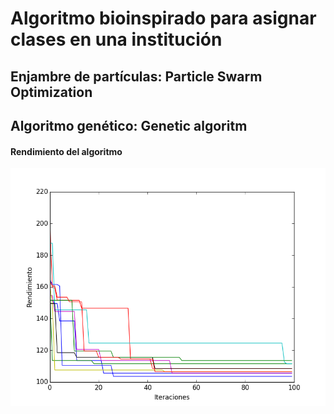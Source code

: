 # Algoritmo bioinspirado para asignar clases en una institución
## Enjambre de partículas: Particle Swarm Optimization
## Algoritmo genético: Genetic algoritm
#### Rendimiento del algoritmo
![alt tag](https://raw.githubusercontent.com/kemquiros/spso-ga/master/Experimento%203%20SPSO%20con%20GA/figure_17.png)
